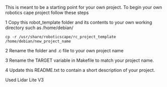 This is meant to be a starting point for your own project. To begin your
own robotics cape project follow these steps


1	Copy this robot_template folder and its contents to your own working
	directory such as /home/debian/

	cp -r /usr/share/roboticscape/rc_project_template /home/debian/new_project_name

2	Rename the folder and .c file to your own project name

3	Rename the TARGET variable in Makefile to match your project name.

4	Update this README.txt to contain a short description of your project.

Used Lidar Lite V3
